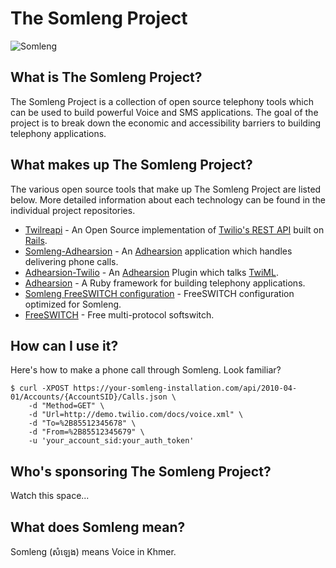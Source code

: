 # The Somleng Project

![Somleng](https://github.com/dwilkie/somleng-project/raw/gh-pages/images/talking_in_the_factory.jpg)

## What is The Somleng Project?

The Somleng Project is a collection of open source telephony tools which can be used to build powerful Voice and SMS applications. The goal of the project is to break down the economic and accessibility barriers to building telephony applications.

## What makes up The Somleng Project?

The various open source tools that make up The Somleng Project are listed below. More detailed information about each technology can be found in the individual project repositories.

* [Twilreapi](https://github.com/dwilkie/twilreapi) - An Open Source implementation of [Twilio's REST API](https://www.twilio.com/docs/api/rest) built on [Rails](http://rubyonrails.org/).
* [Somleng-Adhearsion](https://github.com/dwilkie/somleng) - An [Adhearsion](https://github.com/adhearsion/adhearsion) application which handles delivering phone calls.
* [Adhearsion-Twilio](https://github.com/dwilkie/adhearsion-twilio) - An [Adhearsion](https://github.com/adhearsion/adhearsion) Plugin which talks [TwiML](https://www.twilio.com/docs/api/twiml).
* [Adhearsion](https://github.com/adhearsion/adhearsion) - A Ruby framework for building telephony applications.
* [Somleng FreeSWITCH configuration](https://github.com/dwilkie/freeswitch-config) - FreeSWITCH configuration optimized for Somleng.
* [FreeSWITCH](https://freeswitch.org/) - Free multi-protocol softswitch.

## How can I use it?

Here's how to make a phone call through Somleng. Look familiar?

```
$ curl -XPOST https://your-somleng-installation.com/api/2010-04-01/Accounts/{AccountSID}/Calls.json \
    -d "Method=GET" \
    -d "Url=http://demo.twilio.com/docs/voice.xml" \
    -d "To=%2B85512345678" \
    -d "From=%2B85512345679" \
    -u 'your_account_sid:your_auth_token'
```

## Who's sponsoring The Somleng Project?

Watch this space...

## What does Somleng mean?

Somleng (សំឡេង) means Voice in Khmer.
